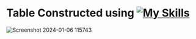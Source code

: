 # Table Constructed using [![My Skills](https://skillicons.dev/icons?i=html,css)](https://skillicons.dev)

![Screenshot 2024-01-06 115743](https://github.com/Kingsman119/Table/assets/154053800/079ce330-d86e-4d54-b469-c730e70b38b1)
